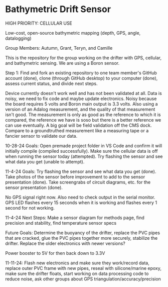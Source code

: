 # Bathymetric Drift Sensor
HIGH PRIORITY: CELLULAR USE

Low-cost, open-source bathymetric mapping (depth, GPS, angle, datalogging)

Group Members: Autumn, Grant, Teryn, and Camille

This is the repository for the group working on the drifter with GPS, cellular, and bathymetric sensing. We are using a Boron sensor.

Step 1: Find and fork an existing repository to one team member's GitHub account (done), clone (through GitHub desktop) to your computer (done), assess current status, and divide next steps.

Device currently doesn't work well and has not been validated at all. Data is noisy, we need to fix code and maybe update electronics. Noisy because the board requires 5 volts and Boron main output is 3.3 volts. Also using a version of an Adalog measurement, and the quality of that measurement isn't good. The measurement is only as good as the reference to which it is compared, the reference we have is soso but there is a better reference we can use eventually. A big goal will be field validation off the CMS dock. Compare to a groundtruthed measurement like a measuring tape or a fancier sensor to validate our data. 

10-28-24 Goals: Open premade project folder in VS Code and confirm it will initially compile (compiled successfully). Make sure the cellular data is off when running the sensor today (attempted). Try flashing the sensor and see what data you get (unable to attempt). 

11-4-24 Goals: Try flashing the sensor and see what data you get (done). Take photos of the sensor before improvement to add to the sensor presentation (done). Take screengrabs of circuit diagrams, etc. for the sensor presentation (done). 

No GPS signal right now. Also need to check output in the serial monitor. GPS LED flashes every 15 seconds when it is working and flashes every 1 second for not working.

11-4-24 Next Steps: Make a sensor diagram for methods page, find precision and stability, find temperature sensor specs

Future Goals: Determine the buoyancy of the drifter, replace the PVC pipes that are cracked, glue the PVC pipes together more securely, stabilize the drifter. Replace the older electronics with newer versions? 

Power booster to 5V for then back down to 3.3V 

11-11-24: Flash new electronics and make sure they work/record data, replace outer PVC frame with new pipes, reseal with silicone/marine epoxy, make sure the drifter floats, start working on data processing code to reduce noise, ask other groups about GPS triangulation/accuracy/precision

